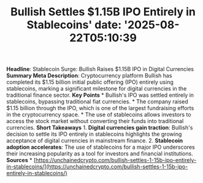 ﻿---
title: "Bullish Settles $1.15B IPO Entirely in Stablecoins'
date: '2025-08-22T05:10:39"
category: "Markets"
summary: ""
slug: "bullish settles 115b ipo entirely in stablecoins"
source_urls:
  - "https://unchainedcrypto.com/bullish-settles-1-15b-ipo-entirely-in-stablecoins/"
seo:
  title: "Bullish Settles $1.15B IPO Entirely in Stablecoins | Hash n Hedge'
  description: '"
  keywords: ["news", "markets", "brief"]
---
**Headline**: Stablecoin Surge: Bullish Raises $1.15B IPO in Digital Currencies  **Summary Meta Description**: Cryptocurrency platform Bullish has completed its $1.15 billion initial public offering (IPO) entirely using stablecoins, marking a significant milestone for digital currencies in the traditional finance sector.  **Key Points**  * Bullish's IPO was settled entirely in stablecoins, bypassing traditional fiat currencies. * The company raised $1.15 billion through the IPO, which is one of the largest fundraising efforts in the cryptocurrency space. * The use of stablecoins allows investors to access the stock market without converting their funds into traditional currencies.  **Short Takeaways**  1. **Digital currencies gain traction**: Bullish's decision to settle its IPO entirely in stablecoins highlights the growing acceptance of digital currencies in mainstream finance. 2. **Stablecoin adoption accelerates**: The use of stablecoins for a major IPO underscores their increasing popularity as a tool for investors and financial institutions.  **Sources**  * [https://unchainedcrypto.com/bullish-settles-1-15b-ipo-entirely-in-stablecoins/](https://unchainedcrypto.com/bullish-settles-1-15b-ipo-entirely-in-stablecoins/) 
